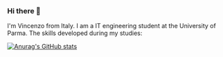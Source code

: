 ### Hi there 👋

I'm Vincenzo from Italy.
I am a IT engineering student at the University of Parma. The skills developed during my studies:

[![Anurag's GitHub stats](https://github-readme-stats.vercel.app/api?username=iamvincenzo)](https://github.com/anuraghazra/github-readme-stats)


<!--
**iamvincenzo/iamvincenzo** is a ✨ _special_ ✨ repository because its `README.md` (this file) appears on your GitHub profile.

Here are some ideas to get you started:

- 🔭 I’m currently working on ...
- 🌱 I’m currently learning ...
- 👯 I’m looking to collaborate on ...
- 🤔 I’m looking for help with ...
- 💬 Ask me about ...
- 📫 How to reach me: ...
- 😄 Pronouns: ...
- ⚡ Fun fact: ...
-->

